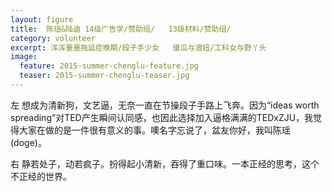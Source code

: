 ```yaml
---
layout: figure
title:  陈瑶&陆迪 14级广告学/赞助组/   13级材料/赞助组/
category: volunteer
excerpt: 浑浑噩噩拖延症晚期/段子手少女   傻瓜与浪妞/工科女与野丫头
image:
  feature: 2015-summer-chenglu-feature.jpg
  teaser: 2015-summer-chenglu-teaser.jpg
---
```


左 想成为清新狗，文艺逼，无奈一直在节操段子手路上飞奔。因为“ideas worth spreading”对TED产生瞬间认同感，也因此选择加入逼格满满的TEDxZJU，我觉得大家在做的是一件很有意义的事。噢名字忘说了，盆友你好，我叫陈瑶(doge)。

右 静若处子，动若疯子。扮得起小清新，吞得了重口味。一本正经的思考，这个不正经的世界。

